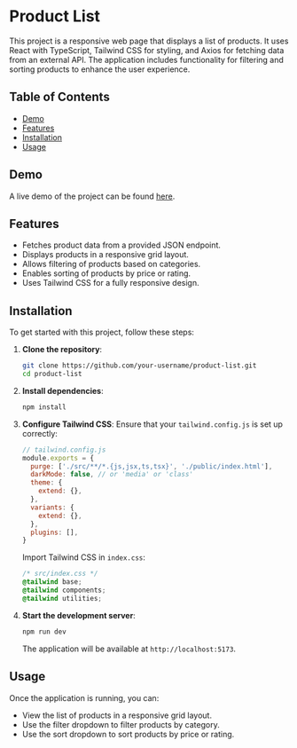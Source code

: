 # Product List

This project is a responsive web page that displays a list of products. It uses React with TypeScript, Tailwind CSS for styling, and Axios for fetching data from an external API. The application includes functionality for filtering and sorting products to enhance the user experience.

## Table of Contents

- [Demo](#demo)
- [Features](#features)
- [Installation](#installation)
- [Usage](#usage)

## Demo

A live demo of the project can be found [here](https://main--timi-bloomcode.netlify.app/).

## Features

- Fetches product data from a provided JSON endpoint.
- Displays products in a responsive grid layout.
- Allows filtering of products based on categories.
- Enables sorting of products by price or rating.
- Uses Tailwind CSS for a fully responsive design.

## Installation

To get started with this project, follow these steps:

1. **Clone the repository**:

   ```bash
   git clone https://github.com/your-username/product-list.git
   cd product-list
   ```
2. **Install dependencies**:

   ```bash
   npm install
   ```
3. **Configure Tailwind CSS**:
   Ensure that your `tailwind.config.js` is set up correctly:

   ```javascript
   // tailwind.config.js
   module.exports = {
     purge: ['./src/**/*.{js,jsx,ts,tsx}', './public/index.html'],
     darkMode: false, // or 'media' or 'class'
     theme: {
       extend: {},
     },
     variants: {
       extend: {},
     },
     plugins: [],
   }
   ```

   Import Tailwind CSS in `index.css`:

   ```css
   /* src/index.css */
   @tailwind base;
   @tailwind components;
   @tailwind utilities;
   ```
4. **Start the development server**:

   ```bash
   npm run dev
   ```

   The application will be available at `http://localhost:5173`.

## Usage

Once the application is running, you can:

- View the list of products in a responsive grid layout.
- Use the filter dropdown to filter products by category.
- Use the sort dropdown to sort products by price or rating.
